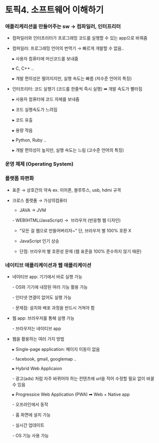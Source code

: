 # 토픽4. 소프트웨어 이해하기

### 애플리케리션을 만들어주는 sw → 컴파일러, 인터프리터

- 컴파일러와 인터프리터가 프로그래밍 코드를 실행할 수 있는 app으로 바꿔줌
- 컴파일러: 프로그래밍 언어의 번역기 → 빠르게 개발할 수 없음..

    ▸ 사용자 컴퓨터에 머신코드를 보내줌

    ▸ C, C++ ..

    ▸ 개발 편의성은 떨어지지만, 실행 속도는 빠름 (저수준 언어의 특징)

- 인터프리터: 코드 실행기 (코드를 한줄씩 즉시 실행) ➡︎  개발 속도가 빨라짐

    ▸ 사용자 컴퓨터에 코드 자체를 보내줌

    ▸ 코드 실행속도가 느려짐

    ▸ 코드 유출

    ▸ 용량 작음

    ▸ Python, Ruby ..

    ▸ 개발 편의성이 높지만, 실행 속도는 느림 (고수준 언어의 특징)

### 운영 체제 (Operating System)

### 플랫폼 파편화

- 표준 → 상호간의 약속 ex. 이어폰, 블루투스, usb, hdmi 규격
- 크로스 플랫폼 → 가상의컴퓨터

    - JAVA → JVM

    - WEB(HTML/JavaScript) →  브라우저 (반응형 웹 디자인)

    -  "모든 걸 웹으로 만들어버리자~" 단, 브라우저 별 100% 호환 X

    - JavaScript 인기 상승

    - 단점: 브라우저 별 호환성 문제 (웹 표준을 100% 준수하지 않기 때문)

### 네이티브 애플리케이션과 웹 애플리케이션

- 네이티브 app: 기기에서 바로 실행 가능

    - OS와 기기에 내장된 여러 기능 활용 가능

    - 인터넷 연결이 없어도 실행 가능

    - 문제점: 설치와 배포 과정을 반드시 거쳐야 함

- 웹 app: 브라우저를 통해 실행 가능

    - 브라우저는 네이티브 app

- 웹을 활용하는 여러 가지 방법

    ▸ Single-page application: 페이지 이동이 없음

    - facebook, gmail, googlemap ..

    ▸ Hybrid Web Applicaion

    - 광고(ads) 처럼 자주 바뀌어야 하는 컨텐츠에 url을 적어 수정할 필요 없이 바꿀 수 있음

    ▸ Progressice Web Application (PWA) ➡︎ Web + Native app

    - 오프라인에서 동작

    - 홈 화면에 설치 가능

    - 실시간 업데이트

    - OS 기능 사용 가능
